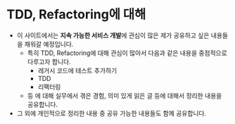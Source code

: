 # TDD, Refactoring에 대해

- 이 사이트에서는 **지속 가능한 서비스 개발**에 관심이 많은 제가 공유하고 싶은 내용들을 채워갈 예정입니다.
  - 특히 TDD, Refactoring에 대해 관심이 많아서 다음과 같은 내용을 중점적으로 다루고자 합니다.
    - 레거시 코드에 테스트 추가하기
    - TDD
    - 리팩터링
  - 등 에 대해 실무에서 겪은 경험, 의미 있게 읽은 글 등에 대해서 정리한 내용을 공유합니다.
- 그 외에 개인적으로 정리한 내용 중 공유 가능한 내용들도 함께 공유합니다.